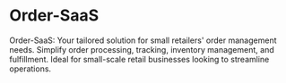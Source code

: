 # Order-SaaS
Order-SaaS: Your tailored solution for small retailers' order management needs. Simplify order processing, tracking, inventory management, and fulfillment. Ideal for small-scale retail businesses looking to streamline operations.